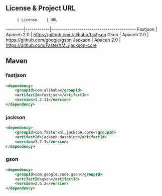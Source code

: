 ## License & Project URL

         | License    | URL
---------|------------|------------------------------------------
Fastjson | Apaceh 2.0 | https://github.com/alibaba/fastjson 
Gson     | Apaceh 2.0 | https://github.com/google/gson 
Jackson  | Apaceh 2.0 | https://github.com/FasterXML/jackson-core

## Maven
### fastjson
```xml
<dependency>
	<groupId>com.alibaba</groupId>
	<artifactId>fastjson</artifactId>
	<version>1.2.11</version>
</dependency>
```
### jackson
```xml
<dependency>
	<groupId>com.fasterxml.jackson.core</groupId>
	<artifactId>jackson-databind</artifactId>
	<version>2.7.3</version>
</dependency>
```

### gson
```xml
<dependency>
	<groupId>com.google.code.gson</groupId>
	<artifactId>gson</artifactId>
	<version>2.6.2</version>
</dependency>
```
